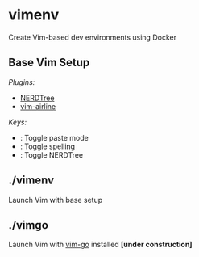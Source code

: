 # vimenv
Create Vim-based dev environments using Docker

## Base Vim Setup

*Plugins:*
- [NERDTree](https://github.com/scrooloose/nerdtree)
- [vim-airline](https://github.com/vim-airline/vim-airline)

*Keys:*
- <F2> : Toggle paste mode
- <F3> : Toggle spelling
- <C-N> : Toggle NERDTree

## ./vimenv
Launch Vim with base setup

## ./vimgo
Launch Vim with [vim-go](https://github.com/fatih/vim-go) installed **[under construction]** 
